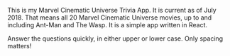 This is my Marvel Cinematic Universe Trivia App. It is current as of July 2018. That means all 20 Marvel Cinematic Universe movies, up to and including Ant-Man and The Wasp. It is a simple app written in React.

Answer the questions quickly, in either upper or lower case. Only spacing matters!